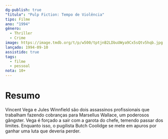 ```yaml
---
dg-publish: true
"titulo": "Pulp Fiction: Tempo de Violência"
tipo: Filme
ano: "1994"
gênero:
  - Thriller
  - Crime
image: https://image.tmdb.org/t/p/w500/tptjnB2LDbuUWya9Cx5sQtv5hqb.jpg
lançado: 1994-09-10
assistido: true
tags:
  - filme
  - pessoal
nota: 10+
---
```

# Resumo
Vincent Vega e Jules Winnfield são dois assassinos profissionais que trabalham fazendo cobranças para Marsellus Wallace, um poderosos gângster. Vega é forçado a sair com a garota do chefe, temendo passar dos limites. Enquanto isso, o pugilista Butch Coolidge se mete em apuros por ganhar uma luta que deveria perder.
